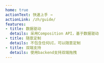 ```yaml
---
home: true
actionText: 快速上手 →
actionLink: /zh/guide/
features:
- title: 数据驱动
  details: 采用Composition API，基于数据驱动
- title: 随意定制
  details: 不包含任何UI，可以随意定制
- title: 双端支持
  details: 使用backend支持双端拖拽
---
```

